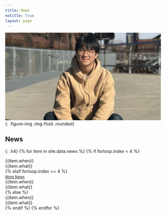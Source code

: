```yaml
---
title: Home
notitle: True
layout: page
---
```


![Image of Shinwoo Kim](./assets/img/hero-bg.webp){: .figure-img .img-fluid .rounded}

## News
{: .h4}
{% for item in site.data.news %}
{% if forloop.index < 4 %}
<div class="row border-bottom my-1 py-2">
    <div class="col-2">
        <span markdown="1" class="fw-bolder">{{item.when}}</span>
    </div>
    <div class="col-10">
        <span markdown="1">{{item.what}}</span>
    </div>
</div>
{% elsif forloop.index == 4 %}
<div class="text-center">
    <a  id="news-btn"
        data-bs-toggle="collapse"
        href="#news-content"
        role="button"
        aria-expanded="false" aria-controls="news-content"
        onclick="document.getElementById('news-btn').style.display = 'none';"><small>More News</small>
    </a>
</div>
<div class="collapse">
    <div class="row border-bottom my-1 py-2">
        <div class="col-2">
            <span markdown="1" class="fw-bolder">{{item.when}}</span>
        </div>
        <div class="col-10">
            <span markdown="1">{{item.what}}</span>
        </div>
    </div>
</div>
<div class="collapse" id="news-content">
{% else %}
<div class="row border-bottom my-1 py-2">
    <div class="col-2">
        <span markdown="1" class="fw-bolder">{{item.when}}</span>
    </div>
    <div class="col-10">
        <span markdown="1">{{item.what}}</span>
    </div>
</div>
{% endif %}
{% endfor %}
</div>